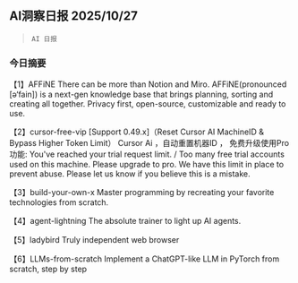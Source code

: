 ## AI洞察日报 2025/10/27

>  `AI 日报` 

### 今日摘要

【1】AFFiNE
There can be more than Notion and Miro. AFFiNE(pronounced [ə‘fain]) is a next-gen knowledge base that brings planning, sorting and creating all together. Privacy first, open-source, customizable and ready to use.

【2】cursor-free-vip
[Support 0.49.x]（Reset Cursor AI MachineID &amp; Bypass Higher Token Limit） Cursor Ai ，自动重置机器ID ， 免费升级使用Pro功能: You've reached your trial request limit. / Too many free trial accounts used on this machine. Please upgrade to pro. We have this limit in place to prevent abuse. Please let us know if you believe this is a mistake.

【3】build-your-own-x
Master programming by recreating your favorite technologies from scratch.

【4】agent-lightning
The absolute trainer to light up AI agents.

【5】ladybird
Truly independent web browser

【6】LLMs-from-scratch
Implement a ChatGPT-like LLM in PyTorch from scratch, step by step

